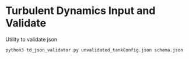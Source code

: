 # Turbulent Dynamics Input and Validate

Utility to validate json


```
python3 td_json_validator.py unvalidated_tankConfig.json schema.json
```


